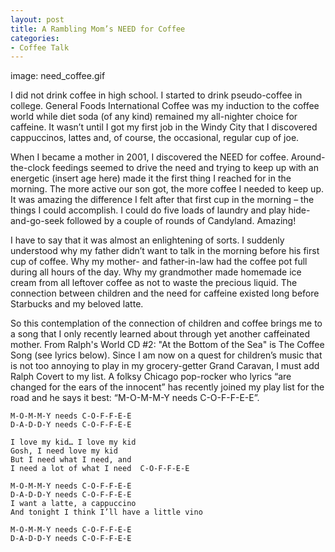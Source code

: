 ```yaml
---
layout: post
title: A Rambling Mom’s NEED for Coffee
categories:
- Coffee Talk
---
```

image: need_coffee.gif

I did not drink coffee in high school. I started to drink pseudo-coffee in college. General Foods International Coffee was my induction to the coffee world while diet soda (of any kind) remained my all-nighter choice for caffeine. It wasn’t until I got my first job in the Windy City that I discovered cappuccinos, lattes and, of course, the occasional, regular cup of joe.

When I became a mother in 2001, I discovered the NEED for coffee. Around-the-clock feedings seemed to drive the need and trying to keep up with an energetic (insert age here) made it the first thing I reached for in the morning. The more active our son got, the more coffee I needed to keep up. It was amazing the difference I felt after that first cup in the morning – the things I could accomplish. I could do five loads of laundry and play hide-and-go-seek followed by a couple of rounds of Candyland. Amazing!

I have to say that it was almost an enlightening of sorts. I suddenly understood why my father didn’t want to talk in the morning before his first cup of coffee. Why my mother- and father-in-law had the coffee pot full during all hours of the day. Why my grandmother made homemade ice cream from all leftover coffee as not to waste the precious liquid. The connection between children and the need for caffeine existed long before Starbucks and my beloved latte.

So this contemplation of the connection of children and coffee brings me to a song that I only recently learned about through yet another caffeinated mother. From Ralph's World CD #2: "At the Bottom of the Sea" is The Coffee Song (see lyrics below). Since I am now on a quest for children’s music that is not too annoying to play in my grocery-getter Grand Caravan, I must add Ralph Covert to my list. A folksy Chicago pop-rocker who lyrics “are changed for the ears of the innocent” has recently joined my play list for the road and he says it best: “M-O-M-M-Y needs C-O-F-F-E-E”.

    M-O-M-M-Y needs C-O-F-F-E-E
    D-A-D-D-Y needs C-O-F-F-E-E

    I love my kid… I love my kid
    Gosh, I need love my kid
    But I need what I need, and
    I need a lot of what I need  C-O-F-F-E-E

    M-O-M-M-Y needs C-O-F-F-E-E
    D-A-D-D-Y needs C-O-F-F-E-E
    I want a latte, a cappuccino
    And tonight I think I’ll have a little vino

    M-O-M-M-Y needs C-O-F-F-E-E
    D-A-D-D-Y needs C-O-F-F-E-E